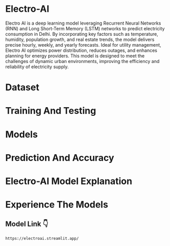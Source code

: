 # Electro-AI
<p>
Electro AI is a deep learning model leveraging Recurrent Neural Networks (RNN) and Long Short-Term Memory (LSTM) networks to predict electricity consumption in Delhi. By incorporating key factors such as temperature, humidity, population growth, and real estate trends, the model delivers precise hourly, weekly, and yearly forecasts. Ideal for utility management, Electro AI optimizes power distribution, reduces outages, and enhances planning for energy providers. This model is designed to meet the challenges of dynamic urban environments, improving the efficiency and reliability of electricity supply.</p>
<h1>Dataset</h1>
<h1>Training And Testing</h1>
<h1>Models</h1>
<h1>Prediction And Accuracy</h1>
<h1>Electro-AI Model Explanation</h1>
<h1>Experience The Models</h1>
    <h2></h2>
    <h2>Model Link 👇</h2>

```
https://electroai.streamlit.app/
```
